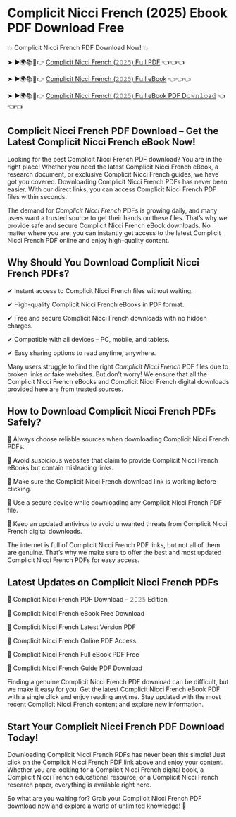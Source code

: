 # Complicit Nicci French (2025) Ebook PDF Download Free

💥 Complicit Nicci French PDF Download Now! 💥

➤ ►🌍📚📱👉 [Complicit Nicci French (𝟸𝟶𝟸𝟻) F𝚞ll PDF](https://getpdf.xyz/complicit-nicci-french) 👈👈👈


➤ ►🌍📚📱👉 [Complicit Nicci French (𝟸𝟶𝟸𝟻) F𝚞ll eBook](https://getpdf.xyz/complicit-nicci-french) 👈👈👈


➤ ►🌍📚📱👉 [Complicit Nicci French (𝟸𝟶𝟸𝟻) F𝚞ll eBook PDF D𝚘𝚠𝚗𝚕𝚘a𝚍](https://getpdf.xyz/complicit-nicci-french) 👈👈👈


## Complicit Nicci French PDF Download – Get the Latest Complicit Nicci French eBook Now!

Looking for the best Complicit Nicci French PDF download? You are in the right place! Whether you need the latest Complicit Nicci French eBook, a research document, or exclusive Complicit Nicci French guides, we have got you covered. Downloading Complicit Nicci French PDFs has never been easier. With our direct links, you can access Complicit Nicci French PDF files within seconds.

The demand for *Complicit Nicci French* PDFs is growing daily, and many users want a trusted source to get their hands on these files. That’s why we provide safe and secure Complicit Nicci French eBook downloads. No matter where you are, you can instantly get access to the latest Complicit Nicci French PDF online and enjoy high-quality content.

## Why Should You Download Complicit Nicci French PDFs?

✔ Instant access to Complicit Nicci French files without waiting.

✔ High-quality Complicit Nicci French eBooks in PDF format.

✔ Free and secure Complicit Nicci French downloads with no hidden charges.

✔ Compatible with all devices – PC, mobile, and tablets.

✔ Easy sharing options to read anytime, anywhere.

Many users struggle to find the right *Complicit Nicci French* PDF files due to broken links or fake websites. But don’t worry! We ensure that all the Complicit Nicci French eBooks and Complicit Nicci French digital downloads provided here are from trusted sources.

## How to Download Complicit Nicci French PDFs Safely?

📌 Always choose reliable sources when downloading Complicit Nicci French PDFs.

📌 Avoid suspicious websites that claim to provide Complicit Nicci French eBooks but contain misleading links.

📌 Make sure the Complicit Nicci French download link is working before clicking.

📌 Use a secure device while downloading any Complicit Nicci French PDF file.

📌 Keep an updated antivirus to avoid unwanted threats from Complicit Nicci French digital downloads.

The internet is full of Complicit Nicci French PDF links, but not all of them are genuine. That’s why we make sure to offer the best and most updated Complicit Nicci French PDFs for easy access.

## Latest Updates on Complicit Nicci French PDFs

🔹 Complicit Nicci French PDF Download – 𝟸𝟶𝟸𝟻 Edition

🔹 Complicit Nicci French eBook Free Download

🔹 Complicit Nicci French Latest Version PDF

🔹 Complicit Nicci French Online PDF Access

🔹 Complicit Nicci French Full eBook PDF Free

🔹 Complicit Nicci French Guide PDF Download

Finding a genuine Complicit Nicci French PDF download can be difficult, but we make it easy for you. Get the latest Complicit Nicci French eBook PDF with a single click and enjoy reading anytime. Stay updated with the most recent Complicit Nicci French content and explore new information.

## Start Your Complicit Nicci French PDF Download Today!

Downloading Complicit Nicci French PDFs has never been this simple! Just click on the Complicit Nicci French PDF link above and enjoy your content. Whether you are looking for a Complicit Nicci French digital book, a Complicit Nicci French educational resource, or a Complicit Nicci French research paper, everything is available right here.

So what are you waiting for? Grab your Complicit Nicci French PDF download now and explore a world of unlimited knowledge! 🚀